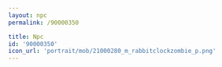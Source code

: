 ```yaml
---
layout: npc
permalink: /90000350

title: Npc
id: '90000350'
icon_url: 'portrait/mob/21000280_m_rabbitclockzombie_p.png'
---
```

